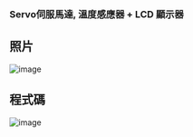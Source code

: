 ### Servo伺服馬達, 溫度感應器 + LCD 顯示器

## 照片 

![image](https://github.com/HuangHank0131/ES-FAll2023/assets/144580545/eedcfd5a-2ed3-4faa-8831-616b67c5d149)

## 程式碼

![image](https://github.com/HuangHank0131/ES-FAll2023/assets/144580545/fc077717-bffc-48ef-ac58-adf9cd2609e1)
